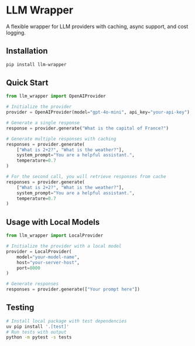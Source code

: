 # LLM Wrapper

A flexible wrapper for LLM providers with caching, async support, and cost logging.

## Installation

```bash
pip install llm-wrapper
```

## Quick Start

```python
from llm_wrapper import OpenAIProvider

# Initialize the provider
provider = OpenAIProvider(model="gpt-4o-mini", api_key="your-api-key")

# Generate a single response
response = provider.generate("What is the capital of France?")

# Generate multiple responses with caching
responses = provider.generate(
    ["What is 2+2?", "What is the weather?"],
    system_prompt="You are a helpful assistant.",
    temperature=0.7
)

# For the second call, you will retrieve responses from cache
responses = provider.generate(
    ["What is 2+2?", "What is the weather?"],
    system_prompt="You are a helpful assistant.",
    temperature=0.7
)
```

## Usage with Local Models

```python
from llm_wrapper import LocalProvider

# Initialize the provider with a local model
provider = LocalProvider(
    model="your-model-name",
    host="your-server-host",
    port=8000
)

# Generate responses
responses = provider.generate(["Your prompt here"])
```

## Testing

```bash
# Install local package with test dependencies
uv pip install '.[test]'
# Run tests with output
python -m pytest -s tests
```
